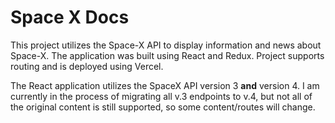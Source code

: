 # Space X Docs

This project utilizes the Space-X API to display information and news about Space-X. The application was built using React and Redux. Project supports routing and is deployed using Vercel.

The React application utilizes the SpaceX API version 3 **and** version 4. I am currently in the process of migrating all v.3 endpoints to v.4, but not all of the original content is still supported, so some content/routes will change.

